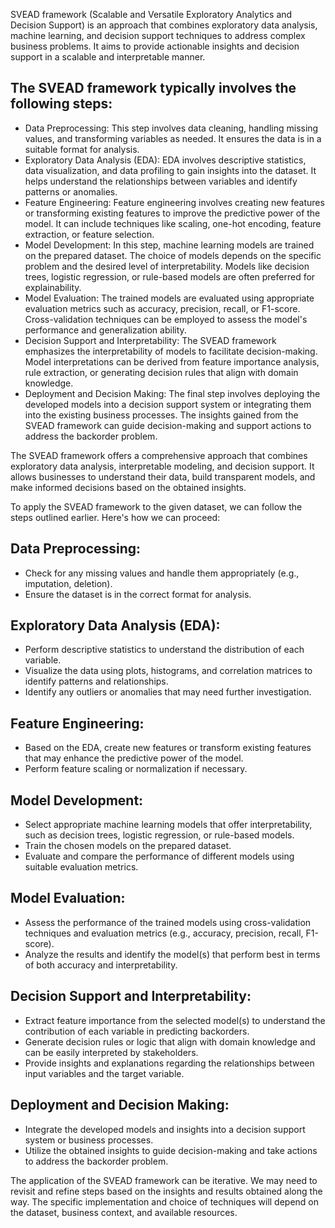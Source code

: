 SVEAD framework (Scalable and Versatile Exploratory Analytics and Decision Support) is an approach that combines exploratory data analysis, machine learning, and decision support techniques to address complex business problems. It aims to provide actionable insights and decision support in a scalable and interpretable manner.

## The SVEAD framework typically involves the following steps:
- Data Preprocessing: This step involves data cleaning, handling missing values, and transforming variables as needed. It ensures the data is in a suitable format for analysis.
- Exploratory Data Analysis (EDA): EDA involves descriptive statistics, data visualization, and data profiling to gain insights into the dataset. It helps understand the relationships between variables and identify patterns or anomalies.
- Feature Engineering: Feature engineering involves creating new features or transforming existing features to improve the predictive power of the model. It can include techniques like scaling, one-hot encoding, feature extraction, or feature selection.
- Model Development: In this step, machine learning models are trained on the prepared dataset. The choice of models depends on the specific problem and the desired level of interpretability. Models like decision trees, logistic regression, or rule-based models are often preferred for explainability.
- Model Evaluation: The trained models are evaluated using appropriate evaluation metrics such as accuracy, precision, recall, or F1-score. Cross-validation techniques can be employed to assess the model's performance and generalization ability.
- Decision Support and Interpretability: The SVEAD framework emphasizes the interpretability of models to facilitate decision-making. Model interpretations can be derived from feature importance analysis, rule extraction, or generating decision rules that align with domain knowledge.
- Deployment and Decision Making: The final step involves deploying the developed models into a decision support system or integrating them into the existing business processes. The insights gained from the SVEAD framework can guide decision-making and support actions to address the backorder problem.

The SVEAD framework offers a comprehensive approach that combines exploratory data analysis, interpretable modeling, and decision support. It allows businesses to understand their data, build transparent models, and make informed decisions based on the obtained insights.

To apply the SVEAD framework to the given dataset, we can follow the steps outlined earlier. Here's how we can proceed:

## Data Preprocessing:
- Check for any missing values and handle them appropriately (e.g., imputation, deletion).
- Ensure the dataset is in the correct format for analysis.

## Exploratory Data Analysis (EDA):
- Perform descriptive statistics to understand the distribution of each variable.
- Visualize the data using plots, histograms, and correlation matrices to identify patterns and relationships.
- Identify any outliers or anomalies that may need further investigation.

## Feature Engineering:
- Based on the EDA, create new features or transform existing features that may enhance the predictive power of the model.
- Perform feature scaling or normalization if necessary.

## Model Development:
- Select appropriate machine learning models that offer interpretability, such as decision trees, logistic regression, or rule-based models.
- Train the chosen models on the prepared dataset.
- Evaluate and compare the performance of different models using suitable evaluation metrics.

## Model Evaluation:
- Assess the performance of the trained models using cross-validation techniques and evaluation metrics (e.g., accuracy, precision, recall, F1-score).
- Analyze the results and identify the model(s) that perform best in terms of both accuracy and interpretability.

## Decision Support and Interpretability:
- Extract feature importance from the selected model(s) to understand the contribution of each variable in predicting backorders.
- Generate decision rules or logic that align with domain knowledge and can be easily interpreted by stakeholders.
- Provide insights and explanations regarding the relationships between input variables and the target variable.

## Deployment and Decision Making:
- Integrate the developed models and insights into a decision support system or business processes.
- Utilize the obtained insights to guide decision-making and take actions to address the backorder problem.

The application of the SVEAD framework can be iterative. We may need to revisit and refine steps based on the insights and results obtained along the way. The specific implementation and choice of techniques will depend on the dataset, business context, and available resources.
